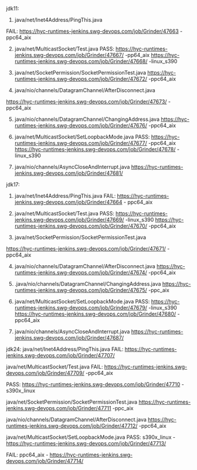jdk11:

1. java/net/Inet4Address/PingThis.java

FAIL:
https://hyc-runtimes-jenkins.swg-devops.com/job/Grinder/47663 -ppc64_aix

2. java/net/MulticastSocket/Test.java
PASS:
https://hyc-runtimes-jenkins.swg-devops.com/job/Grinder/47667/ -pp64_aix
https://hyc-runtimes-jenkins.swg-devops.com/job/Grinder/47668/ -linux_s390

3. java/net/SocketPermission/SocketPermissionTest.java
https://hyc-runtimes-jenkins.swg-devops.com/job/Grinder/47672/ -ppc64_aix

4. java/nio/channels/DatagramChannel/AfterDisconnect.java

https://hyc-runtimes-jenkins.swg-devops.com/job/Grinder/47673/ -ppc64_aix

5. java/nio/channels/DatagramChannel/ChangingAddress.java
https://hyc-runtimes-jenkins.swg-devops.com/job/Grinder/47676/ -ppc64_aix

6. java/net/MulticastSocket/SetLoopbackMode.java
PASS:
https://hyc-runtimes-jenkins.swg-devops.com/job/Grinder/47677/ -ppc64_aix
https://hyc-runtimes-jenkins.swg-devops.com/job/Grinder/47678/ -linux_s390

7. java/nio/channels/AsyncCloseAndInterrupt.java
https://hyc-runtimes-jenkins.swg-devops.com/job/Grinder/47681/




jdk17:
1. java/net/Inet4Address/PingThis.java
FAIL:
https://hyc-runtimes-jenkins.swg-devops.com/job/Grinder/47664 - ppc64_aix


2. java/net/MulticastSocket/Test.java
PASS:
https://hyc-runtimes-jenkins.swg-devops.com/job/Grinder/47669/ -linux_s390
https://hyc-runtimes-jenkins.swg-devops.com/job/Grinder/47670/ -ppc64_aix

3. java/net/SocketPermission/SocketPermissionTest.java

https://hyc-runtimes-jenkins.swg-devops.com/job/Grinder/47671/ -ppc64_aix

4. java/nio/channels/DatagramChannel/AfterDisconnect.java
https://hyc-runtimes-jenkins.swg-devops.com/job/Grinder/47674/ -ppc64_aix


5. .java/nio/channels/DatagramChannel/ChangingAddress.java
https://hyc-runtimes-jenkins.swg-devops.com/job/Grinder/47675/ -ppc_aix


6. java/net/MulticastSocket/SetLoopbackMode.java
PASS:
https://hyc-runtimes-jenkins.swg-devops.com/job/Grinder/47679/ -linux_s390
https://hyc-runtimes-jenkins.swg-devops.com/job/Grinder/47680/ -ppc64_aix

7. java/nio/channels/AsyncCloseAndInterrupt.java
https://hyc-runtimes-jenkins.swg-devops.com/job/Grinder/47687/







jdk24:
java/net/Inet4Address/PingThis.java
FAIL:
https://hyc-runtimes-jenkins.swg-devops.com/job/Grinder/47707/

java/net/MulticastSocket/Test.java
FAIL:
https://hyc-runtimes-jenkins.swg-devops.com/job/Grinder/47709/ -ppc64_aix

PASS:
https://hyc-runtimes-jenkins.swg-devops.com/job/Grinder/47710 -s390x_linux

java/net/SocketPermission/SocketPermissionTest.java
https://hyc-runtimes-jenkins.swg-devops.com/job/Grinder/47711 -ppc_aix

java/nio/channels/DatagramChannel/AfterDisconnect.java
https://hyc-runtimes-jenkins.swg-devops.com/job/Grinder/47712/ -ppc64_aix


java/net/MulticastSocket/SetLoopbackMode.java
PASS:
s390x_linux -https://hyc-runtimes-jenkins.swg-devops.com/job/Grinder/47713/

FAIL:
ppc64_aix - https://hyc-runtimes-jenkins.swg-devops.com/job/Grinder/47714/











